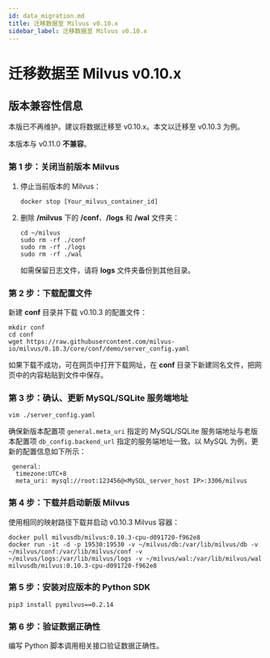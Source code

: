 ```yaml
---
id: data_migration.md
title: 迁移数据至 Milvus v0.10.x
sidebar_label: 迁移数据至 Milvus v0.10.x
---
```


# 迁移数据至 Milvus v0.10.x

## 版本兼容性信息

本版已不再维护。建议将数据迁移至 v0.10.x。本文以迁移至 v0.10.3 为例。

<div class="alert warning">
本版本与 v0.11.0 <b>不兼容</b>。
</div>

### 第 1 步：关闭当前版本 Milvus

1. 停止当前版本的 Milvus：

    ```
    docker stop [Your_milvus_container_id]
    ```

2. 删除 **/milvus** 下的 **/conf**、**/logs** 和 **/wal** 文件夹：

    ```
    cd ~/milvus
    sudo rm -rf ./conf
    sudo rm -rf ./logs
    sudo rm -rf ./wal
    ```

    <div class="alert note">
    如需保留日志文件，请将 <b>logs</b> 文件夹备份到其他目录。
    </div>

### 第 2 步：下载配置文件

新建 **conf** 目录并下载 v0.10.3 的配置文件：

```
mkdir conf
cd conf
wget https://raw.githubusercontent.com/milvus-io/milvus/0.10.3/core/conf/demo/server_config.yaml
```

<div class="alert note">
如果下载不成功，可在网页中打开下载网址，在 <b>conf</b> 目录下新建同名文件，把网页中的内容粘贴到文件中保存。 
</div>

### 第 3 步：确认、更新 MySQL/SQLite 服务端地址

```
vim ./server_config.yaml
```

确保新版本配置项 `general.meta_uri` 指定的 MySQL/SQLite 服务端地址与老版本配置项 `db_config.backend_url` 指定的服务端地址一致。以 MySQL 为例，更新的配置信息如下所示：

```
 general:
  timezone:UTC+8
  meta_uri: mysql://root:123456@<MySQL_server_host IP>:3306/milvus
```

### 第 4 步：下载并启动新版 Milvus

使用相同的映射路径下载并启动 v0.10.3 Milvus 容器：

```
docker pull milvusdb/milvus:0.10.3-cpu-d091720-f962e8
docker run -it -d -p 19530:19530 -v ~/milvus/db:/var/lib/milvus/db -v ~/milvus/conf:/var/lib/milvus/conf -v ~/milvus/logs:/var/lib/milvus/logs -v ~/milvus/wal:/var/lib/milvus/wal milvusdb/milvus:0.10.3-cpu-d091720-f962e8
```

### 第 5 步：安装对应版本的 Python SDK

```
pip3 install pymilvus==0.2.14
```

### 第 6 步：验证数据正确性

编写 Python 脚本调用相关接口验证数据正确性。
